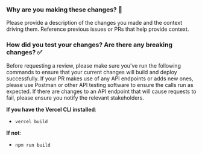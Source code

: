 ### Why are you making these changes? 🔬

Please provide a description of the changes you made and the context driving them. Reference previous issues or PRs that help provide context.

### How did you test your changes? Are there any breaking changes? ✅

Before requesting a review, please make sure you've run the following commands to ensure that your current changes will build and deploy successfully. If your PR makes use of any API endpoints or adds new ones,
please use Postman or other API testing software to ensure the calls run as expected. If there are changes to an API endpoint that will cause requests to fail, please ensure you notify the relevant stakeholders.

**If you have the Vercel CLI installed**: 
- `vercel build`

**If not**:
- `npm run build`
